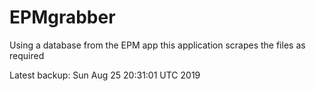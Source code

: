 # EPMgrabber
Using a database from the EPM app this application scrapes the files as required


Latest backup: Sun Aug 25 20:31:01 UTC 2019
